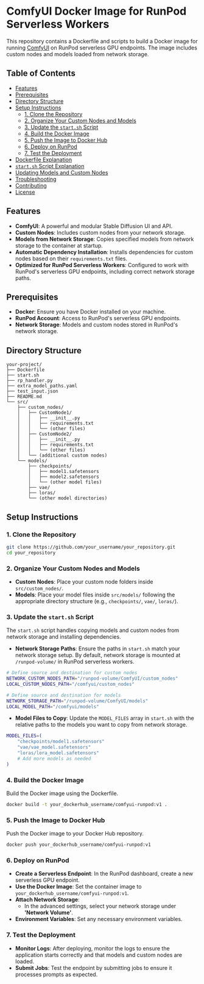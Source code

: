 # ComfyUI Docker Image for RunPod Serverless Workers

This repository contains a Dockerfile and scripts to build a Docker image for running [ComfyUI](https://github.com/comfyanonymous/ComfyUI) on RunPod serverless GPU endpoints. The image includes custom nodes and models loaded from network storage.

## Table of Contents

- [Features](#features)
- [Prerequisites](#prerequisites)
- [Directory Structure](#directory-structure)
- [Setup Instructions](#setup-instructions)
  - [1. Clone the Repository](#1-clone-the-repository)
  - [2. Organize Your Custom Nodes and Models](#2-organize-your-custom-nodes-and-models)
  - [3. Update the `start.sh` Script](#3-update-the-startsh-script)
  - [4. Build the Docker Image](#4-build-the-docker-image)
  - [5. Push the Image to Docker Hub](#5-push-the-image-to-docker-hub)
  - [6. Deploy on RunPod](#6-deploy-on-runpod)
  - [7. Test the Deployment](#7-test-the-deployment)
- [Dockerfile Explanation](#dockerfile-explanation)
- [`start.sh` Script Explanation](#startsh-script-explanation)
- [Updating Models and Custom Nodes](#updating-models-and-custom-nodes)
- [Troubleshooting](#troubleshooting)
- [Contributing](#contributing)
- [License](#license)

## Features

- **ComfyUI**: A powerful and modular Stable Diffusion UI and API.
- **Custom Nodes**: Includes custom nodes from your network storage.
- **Models from Network Storage**: Copies specified models from network storage to the container at startup.
- **Automatic Dependency Installation**: Installs dependencies for custom nodes based on their `requirements.txt` files.
- **Optimized for RunPod Serverless Workers**: Configured to work with RunPod's serverless GPU endpoints, including correct network storage paths.

## Prerequisites

- **Docker**: Ensure you have Docker installed on your machine.
- **RunPod Account**: Access to RunPod's serverless GPU endpoints.
- **Network Storage**: Models and custom nodes stored in RunPod's network storage.

## Directory Structure

```
your-project/
├── Dockerfile
├── start.sh
├── rp_handler.py
├── extra_model_paths.yaml
├── test_input.json
├── README.md
└── src/
    ├── custom_nodes/
    │   ├── CustomNode1/
    │   │   ├── __init__.py
    │   │   ├── requirements.txt
    │   │   └── (other files)
    │   ├── CustomNode2/
    │   │   ├── __init__.py
    │   │   ├── requirements.txt
    │   │   └── (other files)
    │   └── (additional custom nodes)
    └── models/
        ├── checkpoints/
        │   ├── model1.safetensors
        │   ├── model2.safetensors
        │   └── (other model files)
        ├── vae/
        ├── loras/
        └── (other model directories)
```

## Setup Instructions

### 1. Clone the Repository

```bash
git clone https://github.com/your_username/your_repository.git
cd your_repository
```

### 2. Organize Your Custom Nodes and Models

- **Custom Nodes**: Place your custom node folders inside `src/custom_nodes/`.
- **Models**: Place your model files inside `src/models/` following the appropriate directory structure (e.g., `checkpoints/`, `vae/`, `loras/`).

### 3. Update the `start.sh` Script

The `start.sh` script handles copying models and custom nodes from network storage and installing dependencies.

- **Network Storage Paths**: Ensure the paths in `start.sh` match your network storage setup. By default, network storage is mounted at `/runpod-volume/` in RunPod serverless workers.

```bash
# Define source and destination for custom nodes
NETWORK_CUSTOM_NODES_PATH="/runpod-volume/ComfyUI/custom_nodes"
LOCAL_CUSTOM_NODES_PATH="/comfyui/custom_nodes"

# Define source and destination for models
NETWORK_STORAGE_PATH="/runpod-volume/ComfyUI/models"
LOCAL_MODEL_PATH="/comfyui/models"
```

- **Model Files to Copy**: Update the `MODEL_FILES` array in `start.sh` with the relative paths to the models you want to copy from network storage.

```bash
MODEL_FILES=(
    "checkpoints/model1.safetensors"
    "vae/vae_model.safetensors"
    "loras/lora_model.safetensors"
    # Add more models as needed
)
```

### 4. Build the Docker Image

Build the Docker image using the Dockerfile.

```bash
docker build -t your_dockerhub_username/comfyui-runpod:v1 .
```

### 5. Push the Image to Docker Hub

Push the Docker image to your Docker Hub repository.

```bash
docker push your_dockerhub_username/comfyui-runpod:v1
```

### 6. Deploy on RunPod

- **Create a Serverless Endpoint**: In the RunPod dashboard, create a new serverless GPU endpoint.
- **Use the Docker Image**: Set the container image to `your_dockerhub_username/comfyui-runpod:v1`.
- **Attach Network Storage**:
  - In the advanced settings, select your network storage under **'Network Volume'**.
- **Environment Variables**: Set any necessary environment variables.

### 7. Test the Deployment

- **Monitor Logs**: After deploying, monitor the logs to ensure the application starts correctly and that models and custom nodes are loaded.
- **Submit Jobs**: Test the endpoint by submitting jobs to ensure it processes prompts as expected.
